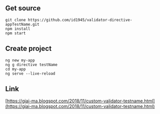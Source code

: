 ## Get source
````
git clone https://github.com/id1945/validator-directive-appTestName.git
npm install
npm start
````

## Create project

````
ng new my-app
ng g directive testName
cd my-app
ng serve --live-reload
````

## Link
[https://giai-ma.blogspot.com/2018/11/custom-validator-testname.html](https://giai-ma.blogspot.com/2018/11/custom-validator-testname.html)

